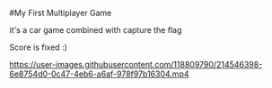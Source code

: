 #My First Multiplayer Game

it's a car game combined with capture the flag

Score is fixed :)

https://user-images.githubusercontent.com/118809790/214546398-6e8754d0-0c47-4eb6-a6af-978f97b16304.mp4

